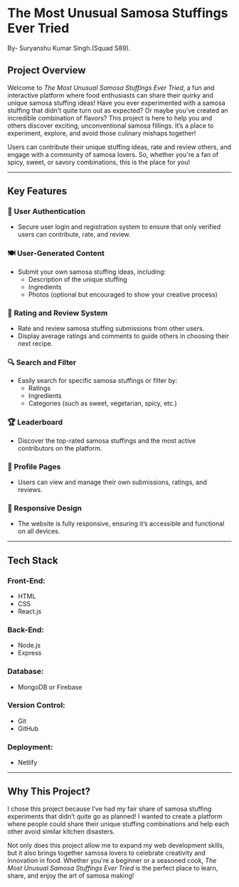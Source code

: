 # The Most Unusual Samosa Stuffings Ever Tried
By- Suryanshu Kumar Singh.(Squad S89).

## Project Overview
Welcome to *The Most Unusual Samosa Stuffings Ever Tried*, a fun and interactive platform where food enthusiasts can share their quirky and unique samosa stuffing ideas! Have you ever experimented with a samosa stuffing that didn't quite turn out as expected? Or maybe you’ve created an incredible combination of flavors? This project is here to help you and others discover exciting, unconventional samosa fillings. It’s a place to experiment, explore, and avoid those culinary mishaps together!

Users can contribute their unique stuffing ideas, rate and review others, and engage with a community of samosa lovers. So, whether you're a fan of spicy, sweet, or savory combinations, this is the place for you!

---

## Key Features

### 🔐 User Authentication
- Secure user login and registration system to ensure that only verified users can contribute, rate, and review.

### 🍽 User-Generated Content
- Submit your own samosa stuffing ideas, including:
  - Description of the unique stuffing
  - Ingredients
  - Photos (optional but encouraged to show your creative process)

### 🌟 Rating and Review System
- Rate and review samosa stuffing submissions from other users.
- Display average ratings and comments to guide others in choosing their next recipe.

### 🔍 Search and Filter
- Easily search for specific samosa stuffings or filter by:
  - Ratings
  - Ingredients
  - Categories (such as sweet, vegetarian, spicy, etc.)

### 🏆 Leaderboard
- Discover the top-rated samosa stuffings and the most active contributors on the platform.

### 👤 Profile Pages
- Users can view and manage their own submissions, ratings, and reviews.

### 📱 Responsive Design
- The website is fully responsive, ensuring it’s accessible and functional on all devices.

---

## Tech Stack
### Front-End:
- HTML
- CSS
- React.js

### Back-End:
- Node.js
- Express

### Database:
- MongoDB or Firebase

### Version Control:
- Git
- GitHub

### Deployment:
- Netlify

---

## Why This Project?
I chose this project because I’ve had my fair share of samosa stuffing experiments that didn’t quite go as planned! I wanted to create a platform where people could share their unique stuffing combinations and help each other avoid similar kitchen disasters.

Not only does this project allow me to expand my web development skills, but it also brings together samosa lovers to celebrate creativity and innovation in food. Whether you're a beginner or a seasoned cook, *The Most Unusual Samosa Stuffings Ever Tried* is the perfect place to learn, share, and enjoy the art of samosa making!